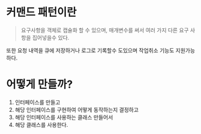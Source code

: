 # 커맨드 패턴이란
> 요구사항을 객체로 캡슐화 할 수 있으며, 매개변수를 써서 여러 가지 다른 요구 사항을 집어넣을수 있다.
  
  또한 요청 내역을 큐에 저장하거나 로그로 기록할수 도있으며 작업취소 기능도 지원가능 하다.


어떻게 만들까?
====
1. 인터페이스를 만들고
2. 해당 인터페이스를 구현하여 어떻게 동작하는지 결정하고
3. 해당 인터페이스를 사용하는 클래스 만들어서
4. 해당 클래스를 사용한다.